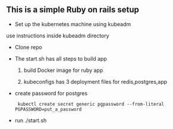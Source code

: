 
## This is a simple Ruby on rails setup

* Set up the kubernetes machine using kubeadm 

use instructions inside kubeadm directory

* Clone repo 
 
* The start.sh has all steps to build app 
   1. build Docker image for ruby app 
    
   2. kubeconfigs has 3 deployment files for redis,postgres,app 

* create password for postgres 
   ``` 
    kubectl create secret generic pgpassword --from-literal PGPASSWORD=put_a_password
    ```
* run ./start.sh
